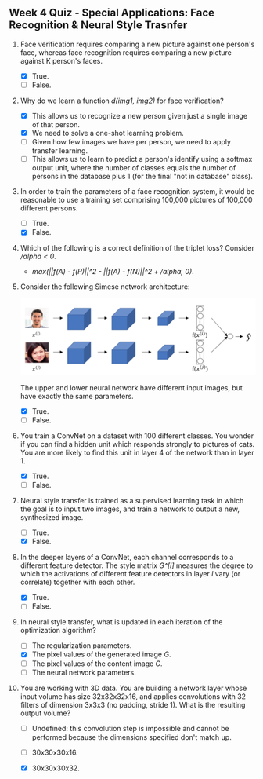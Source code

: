 ## Week 4 Quiz - Special Applications: Face Recognition & Neural Style Trasnfer

1. Face verification requires comparing a new picture against one person's face,
whereas face recognition requires comparing a new picture against K person's
faces.

    - [x] True.
    - [ ] False.

2. Why do we learn a function *d(img1, img2)* for face verification?

    - [x] This allows us to recognize a new person given just a single image of
      that person.
    - [x] We need to solve a one-shot learning problem.
    - [ ] Given how few images we have per person, we need to apply transfer
      learning.
    - [ ] This allows us to learn to predict a person's identify using a softmax
      output unit, where the number of classes equals the number of persons in
      the database plus 1 (for the final "not in database" class).

3. In order to train the parameters of a face recognition system, it would be
reasonable to use a training set comprising 100,000 pictures of 100,000
different persons.

    - [ ] True.
    - [x] False.

4. Which of the following is a correct definition of the triplet loss? Consider
*/alpha < 0*.

    - *max(||f(A) - f(P)||^2 - ||f(A) - f(N)||^2 + /alpha, 0)*.

5. Consider the following Simese network architecture:

    ![siamese-net](images/siamese-net.png)

    The upper and lower neural network have different input images, but have
    exactly the same parameters.

    - [x] True.
    - [ ] False.

6. You train a ConvNet on a dataset with 100 different classes. You wonder if
you can find a hidden unit which responds strongly to pictures of cats. You are
more likely to find this unit in layer 4 of the network than in layer 1.

    - [x] True.
    - [ ] False.

7. Neural style transfer is trained as a supervised learning task in which the
goal is to input two images, and train a network to output a new, synthesized
image.

    - [ ] True.
    - [x] False.

8. In the deeper layers of a ConvNet, each channel corresponds to a different
feature detector. The style matrix *G^[l]* measures the degree to which the
activations of different feature detectors in layer *l* vary (or correlate)
together with each other.

    - [x] True.
    - [ ] False.

9. In neural style transfer, what is updated in each iteration of the
optimization algorithm?

    - [ ] The regularization parameters.
    - [x] The pixel values of the generated image *G*.
    - [ ] The pixel values of the content image *C*.
    - [ ] The neural network parameters.

10. You are working with 3D data. You are building a network layer whose input
volume has size 32x32x32x16, and applies convolutions with 32 filters of
dimension 3x3x3 (no padding, stride 1). What is the resulting output volume?

    - [ ] Undefined: this convolution step is impossible and cannot be performed
      because the dimensions specified don't match up.
    - [ ] 30x30x30x16.
    - [x] 30x30x30x32.

